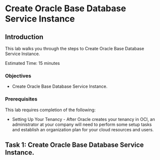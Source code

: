# Create Oracle Base Database Service Instance


## Introduction

This lab walks you through the steps to Create Oracle Base Database Service Instance.

Estimated Time: 15 minutes




### Objectives

-   Create Oracle Base Database Service Instance.

### Prerequisites

This lab requires completion of the following:

* Setting Up Your Tenancy - After Oracle creates your tenancy in OCI, an administrator at your company will need to perform some setup tasks and establish an organization plan for your cloud resources and users.




## Task 1: Create Oracle Base Database Service Instance.
